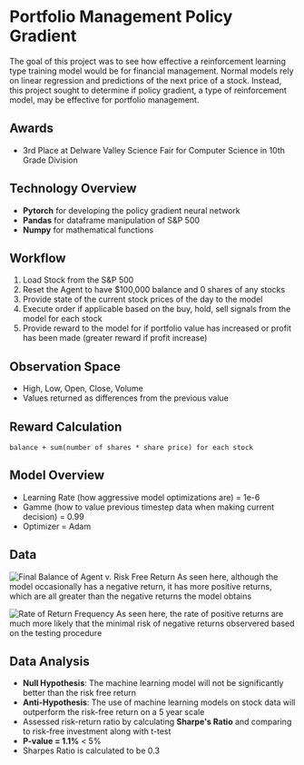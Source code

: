 # Portfolio Management Policy Gradient
The goal of this project was to see how effective a reinforcement learning type training model would be for financial management. Normal models rely on linear regression and predictions of the next price of a stock. Instead, this project sought to determine if policy gradient, a type of reinforcement model, may be effective for portfolio management.

## Awards
* 3rd Place at Delware Valley Science Fair for Computer Science in 10th Grade Division

## Technology Overview
- **Pytorch** for developing the policy gradient neural network
- **Pandas** for dataframe manipulation of S&P 500
- **Numpy** for mathematical functions

## Workflow
1. Load Stock from the S&P 500
2. Reset the Agent to have $100,000 balance and 0 shares of any stocks
3. Provide state of the current stock prices of the day to the model
4. Execute order if applicable based on the buy, hold, sell signals from the model for each stock
5. Provide reward to the model for if portfolio value has increased or profit has been made (greater reward if profit increase)

## Observation Space
* High, Low, Open, Close, Volume
* Values returned as differences from the previous value

## Reward Calculation
`balance + sum(number of shares * share price) for each stock`

## Model Overview
* Learning Rate (how aggressive model optimizations are) = 1e-6
* Gamme (how to value previous timestep data when making current decision) = 0.99
* Optimizer = Adam

## Data
![Final Balance of Agent v. Risk Free Return](https://user-images.githubusercontent.com/23004551/119423041-6219a780-bcd0-11eb-8823-b0e1fb78207c.png)
As seen here, although the model occasionally has a negative return, it has more positive returns, which are all greater than the negative returns the model obtains

![Rate of Return Frequency](https://user-images.githubusercontent.com/23004551/119423044-6219a780-bcd0-11eb-822e-76dfd871ce97.png)
As seen here, the rate of positive returns are much more likely that the minimal risk of negative returns observered based on the testing procedure

## Data Analysis
* **Null Hypothesis**: The machine learning model will not be significantly better than the risk free return
* **Anti-Hypothesis**: The use of machine learning models on stock data will outperform the risk-free return on a 5 year scale
* Assessed risk-return ratio by calculating **Sharpe's Ratio** and comparing to risk-free investment along with t-test
* **P-value = 1.1%** < 5%
* Sharpes Ratio is calculated to be 0.3
